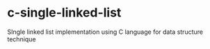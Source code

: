 # c-single-linked-list
SIngle linked list implementation using C language for data structure technique
